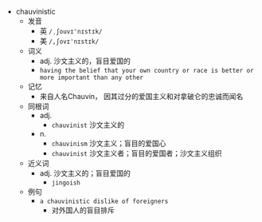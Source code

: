 - chauvinistic
  - 发音
    - 英 `/ˌʃouvɪ'nɪstɪk/`
    - 美 `/,ʃovɪ'nɪstɪk/`
  - 词义
    - adj. 沙文主义的，盲目爱国的
    - `having the belief that your own country or race is better or more important than any other`
  - 记忆
    - 来自人名Chauvin， 因其过分的爱国主义和对拿破仑的忠诚而闻名
  - 同根词
    - adj.
      - `chauvinist` 沙文主义的
    - n.
      - `chauvinism` 沙文主义；盲目的爱国心
      - `chauvinist` 沙文主义者；盲目的爱国者；沙文主义组织
  - 近义词
    - adj. 沙文主义的；盲目爱国的
      - `jingoish`
  - 例句
    - `a chauvinistic dislike of foreigners`
      - 对外国人的盲目排斥

